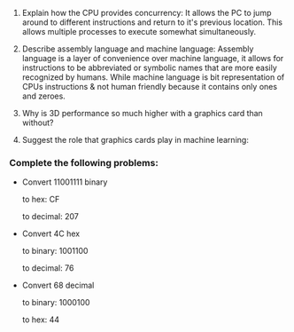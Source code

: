 <!-- Answers to the Short Answer Essay Questions go here -->

1. Explain how the CPU provides concurrency:
    It allows the PC to jump around to different instructions and return to it's previous location. This allows multiple processes to execute somewhat simultaneously.

2. Describe assembly language and machine language:
    Assembly language is a layer of convenience over machine language, it allows for instructions to be abbreviated or symbolic names that are more easily recognized by humans.
    While machine language is bit representation of CPUs instructions & not human friendly because it contains only ones and zeroes.

3. Why is 3D performance so much higher with a graphics card than without?


4. Suggest the role that graphics cards play in machine learning:


### Complete the following problems:

* Convert 11001111 binary

  to hex: CF

  to decimal: 207

* Convert 4C hex

  to binary: 1001100

  to decimal: 76

* Convert 68 decimal

  to binary: 1000100

  to hex: 44